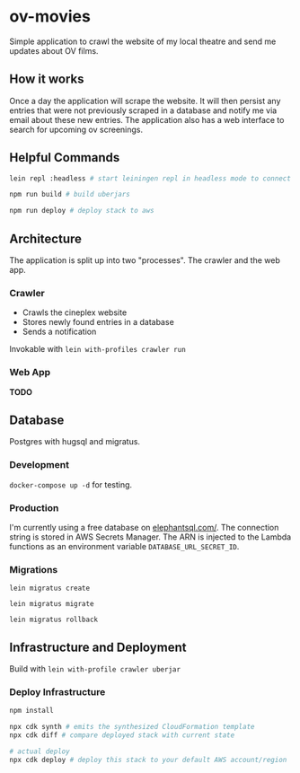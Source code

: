 # ov-movies

Simple application to crawl the website of my local theatre and send me updates about OV films.

## How it works

Once a day the application will scrape the website.
It will then persist any entries that were not previously scraped in a database and notify me via email about these new entries.
The application also has a web interface to search for upcoming ov screenings.

## Helpful Commands

```bash
lein repl :headless # start leiningen repl in headless mode to connect to (e.g. from Cursive)

npm run build # build uberjars

npm run deploy # deploy stack to aws
```

## Architecture

The application is split up into two "processes". The crawler and the web app.

### Crawler

- Crawls the cineplex website
- Stores newly found entries in a database
- Sends a notification

Invokable with `lein with-profiles crawler run`

### Web App

**TODO**

## Database

Postgres with hugsql and migratus.

### Development

`docker-compose up -d` for testing.

### Production

I'm currently using a free database on [elephantsql.com/](https://www.elephantsql.com/). The connection string is stored in AWS Secrets Manager. The ARN is injected to the Lambda functions as an environment variable `DATABASE_URL_SECRET_ID`.

### Migrations

`lein migratus create`

`lein migratus migrate`

`lein migratus rollback`

## Infrastructure and Deployment

Build with `lein with-profile crawler uberjar`

### Deploy Infrastructure 

```bash
npm install

npx cdk synth # emits the synthesized CloudFormation template
npx cdk diff # compare deployed stack with current state

# actual deploy
npx cdk deploy # deploy this stack to your default AWS account/region
```